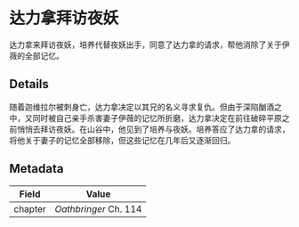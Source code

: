 # 达力拿拜访夜妖
达力拿来拜访夜妖，培养代替夜妖出手，同意了达力拿的请求，帮他消除了关于伊薇的全部记忆。

## Details
随着迦维拉尔被刺身亡，达力拿决定以其兄的名义寻求复仇。但由于深陷酗酒之中，又同时被自己亲手杀害妻子伊薇的记忆所折磨，达力拿决定在前往破碎平原之前悄悄去拜访夜妖。在山谷中，他见到了培养与夜妖。培养答应了达力拿的请求，将他关于妻子的记忆全部移除，但这些记忆在几年后又逐渐回归。 

## Metadata
| Field | Value |
| ----- | ----- |
| chapter | *Oathbringer* Ch. 114 |
